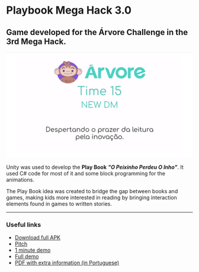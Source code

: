 # Playbook Mega Hack 3.0

## Game developed for the Árvore Challenge in the 3rd Mega Hack.

<p align="center">
  <img alt="New DM" src="https://github.com/MahatKC/playbookmegahack/blob/master/time%20logo.png">
</p>

Unity was used to develop the **Play Book** ***"O Peixinho Perdeu O Inho"***. It used C# code for most of it and some block programming for the animations.

The Play Book idea was created to bridge the gap between books and games, making kids more interested in reading by bringing interaction elements found in games to written stories.

________

### Useful links

* [Download full APK](https://drive.google.com/file/d/1dgyfod54xbqqqhXPwQ5Gg3mYHFOAekBt/view?usp=sharing)
* [Pitch](https://youtu.be/Baa-o7Ehn1g)
* [1 minute demo](https://youtu.be/dR6M5bgw57Q)
* [Full demo](https://www.youtube.com/watch?v=yePwMJCkt-4)
* [PDF with extra information (in Portuguese)](https://storage.googleapis.com/shawee-production.appspot.com/shawee/projectfiles/1e60b318-dbd4-4861-895d-1877c697fc20.pdf)
